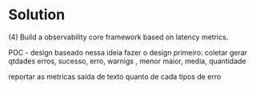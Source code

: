 # Solution
(4) Build a observability core framework based on latency metrics.

POC - design baseado nessa ideia
fazer o design primeiro:
coletar
gerar
qtdades
erros, sucesso, erro, warnigs , menor maior, media, quantidade

reportar as metricas
saida de texto quanto de cada
tipos de erro